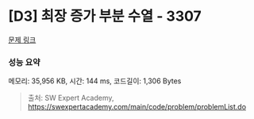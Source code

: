 # [D3] 최장 증가 부분 수열 - 3307 

[문제 링크](https://swexpertacademy.com/main/code/problem/problemDetail.do?contestProbId=AWBOKg-a6l0DFAWr) 

### 성능 요약

메모리: 35,956 KB, 시간: 144 ms, 코드길이: 1,306 Bytes



> 출처: SW Expert Academy, https://swexpertacademy.com/main/code/problem/problemList.do